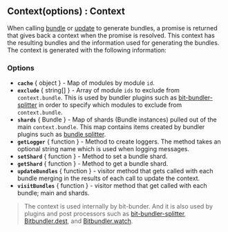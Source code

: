 ## Context(options) : Context

When calling [bundle](Bitbundler.md#bundlefiles--promise) or [update](Bitbundler.md#updatefiles--promise) to generate bundles, a promise is returned that gives back a context when the promise is resolved. This context has the resulting bundles and the information used for generating the bundles. The context is generated with the following information:


### Options

- **`cache`** { object } - Map of modules by module `id`.
- **`exclude`** { string[] } - Array of module `ids` to exclude from `context.bundle`. This is used by bundler plugins such as [bit-bundler-splitter](https://github.com/MiguelCastillo/bit-bundler-splitter) in order to specify which modules to exclude from `context.bundle`.
- **`shards`** { Bundle } - Map of shards (Bundle instances) pulled out of the main `context.bundle`. This map contains items created by bundler plugins such as [bundle splitter](https://github.com/MiguelCastillo/bit-bundler-splitter).
- **`getLogger`** { function } - Method to create loggers. The method takes an optional string name which is used when logging messages.
- **`setShard`** { function } - Method to set a bundle shard.
- **`getShard`** { function } - Method to get a bundle shard.
- **`updateBundles`** { function } - visitor method that gets called with each bundle merging in the results of each call to update the context.
- **`visitBundles`** { function } - visitor method that get called with each bundle; main and shards.

> The context is used internally by bit-bunder. And it is also used by plugins and post processors such as [bit-bundler-splitter](https://github.com/MiguelCastillo/bit-bundler-splitter), [Bitbundler.dest](#bitbundlerdestdestination--function), and [Bitbundler.watch](#bitbundlerwatchcontext-options--context).
